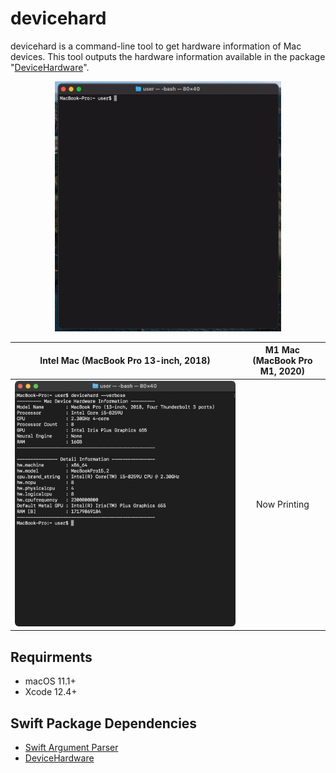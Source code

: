 # devicehard
devicehard is a command-line tool to get hardware information of Mac devices.  This tool outputs the hardware information available in the package "[DeviceHardware](https://github.com/Shakshi3104/DeviceHardware)".

<p align="center">
  <img src="materials/result_intel_mac_v1.gif" height=400 />
</p>

| Intel Mac (MacBook Pro 13-inch, 2018) | M1 Mac (MacBook Pro M1, 2020) |
| :----------------------: | :---------------------------: |
| ![](materials/result_intel_mac_v1.png) | Now Printing |

## Requirments
- macOS 11.1+
- Xcode 12.4+

## Swift Package Dependencies

- [Swift Argument Parser](https://github.com/apple/swift-argument-parser)
- [DeviceHardware](https://github.com/Shakshi3104/DeviceHardware)

